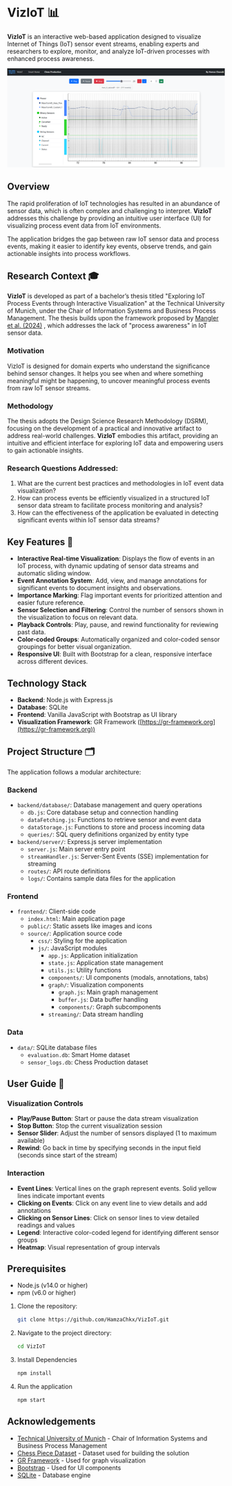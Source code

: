 # VizIoT 📊

**VizIoT** is an interactive web-based application designed to visualize Internet of Things (IoT) sensor event streams, enabling experts and researchers to explore, monitor, and analyze IoT-driven processes with enhanced process awareness.

![VizIoT Interface](utils/cpp.png)

## Overview

The rapid proliferation of IoT technologies has resulted in an abundance of sensor data, which is often complex and challenging to interpret. **VizIoT** addresses this challenge by providing an intuitive user interface (UI) for visualizing process event data from IoT environments.

The application bridges the gap between raw IoT sensor data and process events, making it easier to identify key events, observe trends, and gain actionable insights into process workflows.

## Research Context 🎓

**VizIoT** is developed as part of a bachelor’s thesis titled "Exploring IoT Process Events through Interactive Visualization" at the Technical University of Munich, under the Chair of Information Systems and Business Process Management. The thesis builds upon the framework proposed by [Mangler et al. (2024)](https://arxiv.org/abs/2405.08528) , which addresses the lack of "process awareness" in IoT sensor data.

### Motivation

 VizIoT is designed for domain experts who understand the significance behind sensor changes. It helps you see when and where something meaningful might be happening, to uncover meaningful process events from raw IoT sensor streams.

### Methodology

The thesis adopts the Design Science Research Methodology (DSRM), focusing on the development of a practical and innovative artifact to address real-world challenges. **VizIoT** embodies this artifact, providing an intuitive and efficient interface for exploring IoT data and empowering users to gain actionable insights.

### Research Questions Addressed:

1. What are the current best practices and methodologies in IoT event data visualization?
2. How can process events be efficiently visualized in a structured IoT sensor data stream to facilitate process monitoring and analysis?
3. How can the effectiveness of the application be evaluated in detecting significant events within IoT sensor data streams?

## Key Features 🌟

- **Interactive Real-time Visualization**: Displays the flow of events in an IoT process, with dynamic updating of sensor data streams and automatic sliding window.
- **Event Annotation System**: Add, view, and manage annotations for significant events to document insights and observations.
- **Importance Marking**: Flag important events for prioritized attention and easier future reference.
- **Sensor Selection and Filtering**: Control the number of sensors shown in the visualization to focus on relevant data.
- **Playback Controls**: Play, pause, and rewind functionality for reviewing past data.
- **Color-coded Groups**: Automatically organized and color-coded sensor groupings for better visual organization.
- **Responsive UI**: Built with Bootstrap for a clean, responsive interface across different devices.

## Technology Stack

- **Backend**: Node.js with Express.js
- **Database**: SQLite
- **Frontend**: Vanilla JavaScript with Bootstrap as UI library
- **Visualization Framework**: GR Framework ([https://gr-framework.org](https://gr-framework.org))

## Project Structure 🗂️

The application follows a modular architecture:

### Backend
- `backend/database/`: Database management and query operations
  - `db.js`: Core database setup and connection handling
  - `dataFetching.js`: Functions to retrieve sensor and event data
  - `dataStorage.js`: Functions to store and process incoming data
  - `queries/`: SQL query definitions organized by entity type
- `backend/server/`: Express.js server implementation
  - `server.js`: Main server entry point
  - `streamHandler.js`: Server-Sent Events (SSE) implementation for streaming
  - `routes/`: API route definitions
  - `logs/`: Contains sample data files for the application

### Frontend
- `frontend/`: Client-side code
  - `index.html`: Main application page
  - `public/`: Static assets like images and icons
  - `source/`: Application source code
    - `css/`: Styling for the application
    - `js/`: JavaScript modules
      - `app.js`: Application initialization
      - `state.js`: Application state management
      - `utils.js`: Utility functions
      - `components/`: UI components (modals, annotations, tabs)
      - `graph/`: Visualization components
        - `graph.js`: Main graph management
        - `buffer.js`: Data buffer handling
        - `components/`: Graph subcomponents
      - `streaming/`: Data stream handling

### Data
- `data/`: SQLite database files
  - `evaluation.db`: Smart Home dataset
  - `sensor_logs.db`: Chess Production dataset

## User Guide 📖

### Visualization Controls

- **Play/Pause Button**: Start or pause the data stream visualization
- **Stop Button**: Stop the current visualization session
- **Sensor Slider**: Adjust the number of sensors displayed (1 to maximum available)
- **Rewind**: Go back in time by specifying seconds in the input field (seconds since start of the stream)

### Interaction

- **Event Lines**: Vertical lines on the graph represent events. Solid yellow lines indicate important events
- **Clicking on Events**: Click on any event line to view details and add annotations
- **Clicking on Sensor Lines**: Click on sensor lines to view detailed readings and values
- **Legend**: Interactive color-coded legend for identifying different sensor groups
- **Heatmap**: Visual representation of group intervals


## Prerequisites
- Node.js (v14.0 or higher)
- npm (v6.0 or higher)

1. Clone the repository:  

   ```bash
   git clone https://github.com/HamzaChkx/VizIoT.git
   ```
2. Navigate to the project directory:

    ```bash
    cd VizIoT
    ```
3. Install Dependencies

    ```bash
    npm install
     ```

4. Run the application

    ```bash
    npm start
    ```

## Acknowledgements

- [Technical University of Munich](https://www.cs.cit.tum.de/bpm/chair/) - Chair of Information Systems and Business Process Management
- [Chess Piece Dataset](https://zenodo.org/records/7958478) - Dataset used for building the solution
- [GR Framework](https://gr-framework.org) - Used for graph visualization
- [Bootstrap](https://getbootstrap.com/) - Used for UI components
- [SQLite](https://www.sqlite.org/index.html) - Database engine